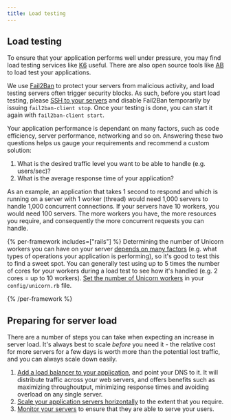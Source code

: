 ```yaml
---
title: Load testing
---
```


## Load testing

To ensure that your application performs well under pressure, you may find load testing services like [K6](https://k6.io/) useful. There are also open source tools like [AB](https://httpd.apache.org/docs/current/programs/ab/) to load test your applications.

We use [Fail2Ban](https://www.fail2ban.org/wiki/index.php/Main_Page) to protect your servers from malicious activity, and load testing servers often trigger security blocks. As such, before you start load testing, please [SSH to your servers](/docs/servers/ssh-to-server) and disable Fail2Ban temporarily by issuing `fail2ban-client stop`. Once your testing is done, you can start it again with `fail2ban-client start`.

Your application performance is dependant on many factors, such as code efficiency, server performance, networking and so on. Answering these two questions helps us gauge your requirements and recommend a custom solution:

1.  What is the desired traffic level you want to be able to handle (e.g. users/sec)?
2.  What is the average response time of your application?

As an example, an application that takes 1 second to respond and which is running on a server with 1 worker (thread) would need 1,000 servers to handle 1,000 concurrent connections. If your servers have 10 workers, you would need 100 servers. The more workers you have, the more resources you require, and consequently the more concurrent requests you can handle.

{% per-framework includes=["rails"] %}
Determining the number of Unicorn workers you can have on your server [depends on many factors](https://stackoverflow.com/questions/11056362/unicorn-which-number-of-worker-processes-to-use) (e.g. what types of operations your application is performing), so it's good to test this to find a sweet spot. You can generally test using up to 5 times the number of cores for your workers during a load test to see how it's handled (e.g. 2 cores = up to 10 workers). [Set the number of Unicorn workers](https://bogomips.org/unicorn/) in your `config/unicorn.rb` file.

{% /per-framework %}

## Preparing for server load

There are a number of steps you can take when expecting an increase in server load. It's always best to scale _before_ you need it - the relative cost for more servers for a few days is worth more than the potential lost traffic, and you can always scale down easily.

1.  [Add a load balancer to your application](/docs/load-balancers/load-balancer), and point your DNS to it. It will distribute traffic across your web servers, and offers benefits such as maximizing throughoutput, minimizing response times and avoiding overload on any single server.
2.  [Scale your application servers horizontally](/docs/servers/scaling) to the extent that you require.
3. [Monitor your servers](/docs/build-and-config/setting-up-custom-livelogs) to ensure that they are able to serve your users.
